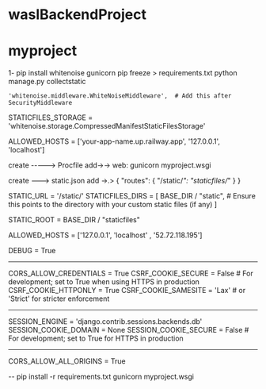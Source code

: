 # waslBackendProject
 
# myproject


1- 
pip install whitenoise gunicorn
pip freeze > requirements.txt
python manage.py collectstatic



    'whitenoise.middleware.WhiteNoiseMiddleware',  # Add this after SecurityMiddleware
STATICFILES_STORAGE = 'whitenoise.storage.CompressedManifestStaticFilesStorage'

ALLOWED_HOSTS = ['your-app-name.up.railway.app', '127.0.0.1', 'localhost']


create -----> Procfile
add->->  web: gunicorn myproject.wsgi



create ---> static.json
add ->.> {
  "routes": {
    "/static/*": "staticfiles/*"
  }
}

STATIC_URL = '/static/'
STATICFILES_DIRS = [
    BASE_DIR / "static",  # Ensure this points to the directory with your custom static files (if any)
]

STATIC_ROOT = BASE_DIR / "staticfiles"



ALLOWED_HOSTS = ['127.0.0.1', 'localhost' , '52.72.118.195']

DEBUG = True







----

CORS_ALLOW_CREDENTIALS = True
CSRF_COOKIE_SECURE = False  # For development; set to True when using HTTPS in production
CSRF_COOKIE_HTTPONLY = True
CSRF_COOKIE_SAMESITE = 'Lax'  # or 'Strict' for stricter enforcement


-----
SESSION_ENGINE = 'django.contrib.sessions.backends.db'
SESSION_COOKIE_DOMAIN = None
SESSION_COOKIE_SECURE = False  # For development; set to True for HTTPS in production


----
CORS_ALLOW_ALL_ORIGINS = True




-- 
pip install -r requirements.txt
gunicorn myproject.wsgi


